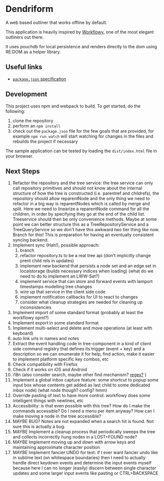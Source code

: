 # Dendriform

A web based outliner that works offline by default.

This application is heavily inspired by [Workflowy](http://workflowy.com), one of the most elegant outliners out there.

It uses pouchdb for local persistence and renders directly to the dom using RE:DOM as a helper library.

## Useful links

* [`package.json` specification](https://docs.npmjs.com/files/package.json)

## Development

This project uses npm and webpack to build. To get started, do the following:

1. clone the repository
2. perform an `npm install`
3. check out the `package.json` file for the few goals that are provided, for example `npm run watch` will start watching for changes in the files and rebuilds the project if necessary

The sample application can be tested by loading the `dist/index.html` file in your browser.

## Next Steps

1. Refactor the repository and the tree service: the tree service can only call repository primitives and should not know about the internal structure of how the tree is constructed (i.e. parentref and childrefs), the repository should allow reparentNode and the only thing we need to refactor in a big way is reparentNodes which is called by merge and split. Here we need to linearize a reparentNode command for all the children, in order by specifying they go at the end of the child list. Treeservice should then be only convenience methods. Maybe at some point we can better structure this as a TreeRepositoryService and a TreeQueryService so we don't have this awkward two tier thing like now. Branch for this! This is preparation for having an eventually consistent syncing backend.
1. Implement sync (Hah!), possible approach:
    1. branch
    1. refactor repository.ts to be a real tree api (don't implicitly change prent child rels in updates)
    1. implement new backend that persists a node set and an edge set in localstorage (builds necessary indices when loading) (what do we need to do to implement an LWW-Set?)
    1. implement service that can store and forward events with lamport timestamps modelling tree changes
    1. wire up that service in the client side code
    1. implement notification callbacks for UI to react to changes
    1. consider what cleanup strategies are needed for cleaning up inconsistencies
1. Implement import of some standard format (probably at least the workflowy opml?)
1. Implement export in some standard format
1. Implement multi-select and delete and move operations (at least with keyboard)
1. auto link urls in names and notes
1. Extract the event handling code in tree-component in a kind of client side command registry that defines its trigger (event + key) and a description so we can enumerate it for help, find action, make it easier to implement platform specific key combos, etc
1. Check compatibility with Firefox
1. Check if it works on iOS and Android
1. i18n (also consider search, maybe other find mechanism? [regex?](https://stackoverflow.com/a/38151393/1996) )
1. Implement a global inbox capture feature: some shortcut to popup some input box whose contents get added as last child to some dedicated inbox node) (what node though? config? hmm)
1. Override pasting of text to have more control: workflowy does some intelligent things with newlines, etc
1. Accessibility: is that even possible with this tree? How do I make the commands accessible? Do I need a menu per item anyway? How can I make moving a node in the tree accessible?
1. MAYBE BUG? Notes are not expanded when a search hit is found. Not sure this is actually a bug.
1. MAYBE Implement a cleanup process that periodically sweeps the tree and collects incorrectly hung nodes in a LOST+FOUND node?
1. MAYBE Implement moving up and down with arrow keys and maintaining approximate character position
1. MAYBE Implement fancier UNDO for text: if I ever want fancier undo like in sublime text (on whitespace boundaries) then I need to actually handle direct keydown events and determine the input events myself because here I can no longer (easily) discern between single character updates and some larger input events like pasting or CTRL+BACKSPACE
